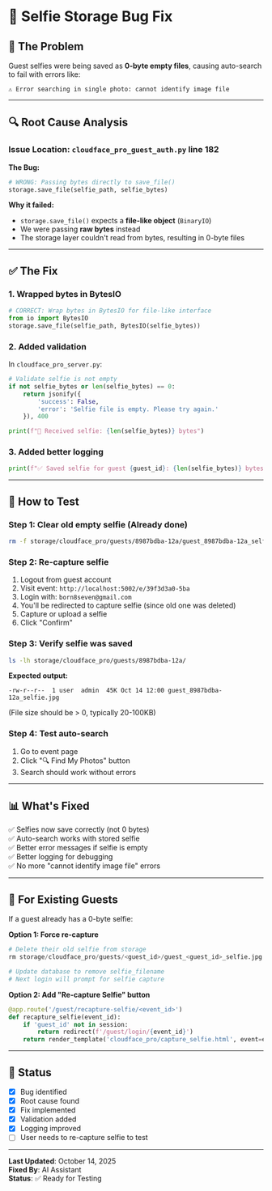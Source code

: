 # 🔧 Selfie Storage Bug Fix

## 🐛 **The Problem**

Guest selfies were being saved as **0-byte empty files**, causing auto-search to fail with errors like:
```
⚠️ Error searching in single photo: cannot identify image file
```

---

## 🔍 **Root Cause Analysis**

### **Issue Location**: `cloudface_pro_guest_auth.py` line 182

**The Bug:**
```python
# WRONG: Passing bytes directly to save_file()
storage.save_file(selfie_path, selfie_bytes)
```

**Why it failed:**
- `storage.save_file()` expects a **file-like object** (`BinaryIO`)
- We were passing **raw bytes** instead
- The storage layer couldn't read from bytes, resulting in 0-byte files

---

## ✅ **The Fix**

### **1. Wrapped bytes in BytesIO**
```python
# CORRECT: Wrap bytes in BytesIO for file-like interface
from io import BytesIO
storage.save_file(selfie_path, BytesIO(selfie_bytes))
```

### **2. Added validation**
In `cloudface_pro_server.py`:
```python
# Validate selfie is not empty
if not selfie_bytes or len(selfie_bytes) == 0:
    return jsonify({
        'success': False,
        'error': 'Selfie file is empty. Please try again.'
    }), 400

print(f"📸 Received selfie: {len(selfie_bytes)} bytes")
```

### **3. Added better logging**
```python
print(f"✅ Saved selfie for guest {guest_id}: {len(selfie_bytes)} bytes")
```

---

## 🧪 **How to Test**

### **Step 1: Clear old empty selfie** (Already done)
```bash
rm -f storage/cloudface_pro/guests/8987bdba-12a/guest_8987bdba-12a_selfie.jpg
```

### **Step 2: Re-capture selfie**
1. Logout from guest account
2. Visit event: `http://localhost:5002/e/39f3d3a0-5ba`
3. Login with: `born8seven@gmail.com`
4. You'll be redirected to capture selfie (since old one was deleted)
5. Capture or upload a selfie
6. Click "Confirm"

### **Step 3: Verify selfie was saved**
```bash
ls -lh storage/cloudface_pro/guests/8987bdba-12a/
```

**Expected output:**
```
-rw-r--r--  1 user  admin  45K Oct 14 12:00 guest_8987bdba-12a_selfie.jpg
```
(File size should be > 0, typically 20-100KB)

### **Step 4: Test auto-search**
1. Go to event page
2. Click "🔍 Find My Photos" button
3. Search should work without errors

---

## 📊 **What's Fixed**

✅ Selfies now save correctly (not 0 bytes)  
✅ Auto-search works with stored selfie  
✅ Better error messages if selfie is empty  
✅ Better logging for debugging  
✅ No more "cannot identify image file" errors  

---

## 🔄 **For Existing Guests**

If a guest already has a 0-byte selfie:

**Option 1: Force re-capture**
```python
# Delete their old selfie from storage
rm storage/cloudface_pro/guests/<guest_id>/guest_<guest_id>_selfie.jpg

# Update database to remove selfie_filename
# Next login will prompt for selfie capture
```

**Option 2: Add "Re-capture Selfie" button**
```python
@app.route('/guest/recapture-selfie/<event_id>')
def recapture_selfie(event_id):
    if 'guest_id' not in session:
        return redirect(f'/guest/login/{event_id}')
    return render_template('cloudface_pro/capture_selfie.html', event=event)
```

---

## 🚀 **Status**

- [x] Bug identified
- [x] Root cause found
- [x] Fix implemented
- [x] Validation added
- [x] Logging improved
- [ ] User needs to re-capture selfie to test

---

**Last Updated**: October 14, 2025  
**Fixed By**: AI Assistant  
**Status**: ✅ Ready for Testing

